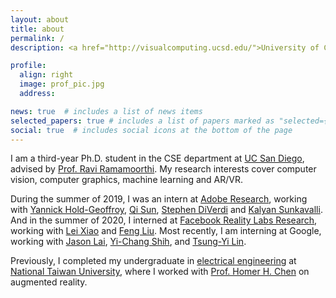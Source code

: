 ```yaml
---
layout: about
title: about
permalink: /
description: <a href="http://visualcomputing.ucsd.edu/">University of California, San Diego</a>.

profile:
  align: right
  image: prof_pic.jpg
  address: 

news: true  # includes a list of news items
selected_papers: true # includes a list of papers marked as "selected={true}"
social: true  # includes social icons at the bottom of the page
---
```


I am a third-year Ph.D. student in the CSE department at [UC San Diego](http://www.ucsd.edu), advised by [Prof. Ravi Ramamoorthi](https://cseweb.ucsd.edu/~ravir/).
My research interests cover computer vision, computer graphics, machine learning and AR/VR.

During the summer of 2019, I was an intern at [Adobe Research](https://research.adobe.com/), working with [Yannick Hold-Geoffroy](http://yannickhold.com/), [Qi Sun](https://qisun.me/), [Stephen DiVerdi](http://www.stephendiverdi.com/) and [Kalyan Sunkavalli](http://www.kalyans.org/). And in the summer of 2020, I interned at [Facebook Reality Labs Research](https://tech.fb.com/ar-vr/), working with [Lei Xiao](https://leixiao-ubc.github.io/) and [Feng Liu](http://web.cecs.pdx.edu/~fliu/). Most recently, I am interning at Google, working with [Jason Lai](https://www.wslai.net/), [Yi-Chang Shih](https://people.csail.mit.edu/yichangshih/), and [Tsung-Yi Lin](https://vision.cornell.edu/se3/people/tsung-yi-lin/).

Previously, I completed my undergraduate in [electrical engineering](http://www.ee.ntu.edu.tw) at [National Taiwan University](http://www.ntu.edu.tw), where I worked with [Prof. Homer H. Chen](https://www.ee.ntu.edu.tw/bio1.php?teacher_id=60) on augmented reality.
